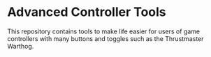 # Advanced Controller Tools
This repository contains tools to make life easier for users of game controllers with many buttons and toggles such as the Thrustmaster Warthog.
